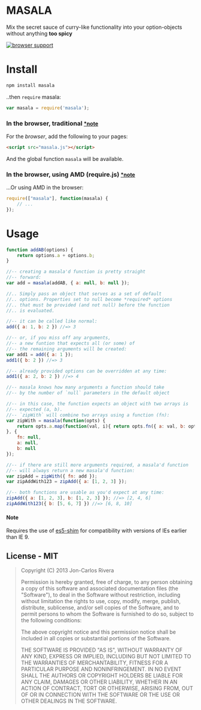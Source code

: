 MASALA
=====

Mix the secret sauce of curry-like functionality into your option-objects without anything **too spicy**

[![browser support](https://ci.testling.com/imbcmdth/masala.png)](https://ci.testling.com/imbcmdth/masala)

# Install

````bash
npm install masala
````

..then `require` masala:

````javascript
var masala = require('masala');
````

### In the browser, traditional <span style="font-size:14px;">[\*note](#note)</span>

For the *browser*, add the following to your pages:

````html
<script src="masala.js"></script>
````

And the global function `masala` will be available.

### In the browser, using AMD (require.js) <span style="font-size:14px;">[\*note](#note)</span>

...Or using AMD in the browser:

````javascript
require(["masala"], function(masala) {
	// ...
});
````

# Usage

```javascript
function addAB(options) {
	return options.a + options.b;
}

//-- creating a masala'd function is pretty straight
//-- forward:
var add = masala(addAB, { a: null, b: null });

//.. Simply pass an object that serves as a set of default
//.. options. Properties set to null become *required* options
//.. that must be provided (and not null) before the function
//.. is evaluated.

//-- it can be called like normal:
add({ a: 1, b: 2 }) //=> 3

//-- or, if you miss off any arguments,
//-- a new funtion that expects all (or some) of
//-- the remaining arguments will be created:
var add1 = add({ a: 1 });
add1({ b: 2 }) //=> 3

//-- already provided options can be overridden at any time:
add1({ a: 2, b: 2 }) //=> 4

//-- masala knows how many arguments a function should take
//-- by the number of `null` parameters in the default object

//-- in this case, the function expects an object with two arrays is
//-- expected (a, b).
//-- `zipWith` will combine two arrays using a function (fn):
var zipWith = masala(function(opts) {
	return opts.a.map(function(val, i){ return opts.fn({ a: val, b: opts.b[i] }) });
}, {
	fn: null,
	a: null,
	b: null
});

//-- if there are still more arguments required, a masala'd function
//-- will always return a new masala'd function:
var zipAdd = zipWith({ fn: add });
var zipAddWith123 = zipAdd({ a: [1, 2, 3] });

//-- both functions are usable as you'd expect at any time:
zipAdd({ a: [1, 2, 3], b: [1, 2, 3] }); //=> [2, 4, 6]
zipAddWith123({ b: [5, 6, 7] }) //=> [6, 8, 10]
```
#### Note

Requires the use of [es5-shim](https://github.com/kriskowal/es5-shim) for compatibility with versions of IEs earlier than IE 9.

## License - MIT

> Copyright (C) 2013 Jon-Carlos Rivera
> 
> Permission is hereby granted, free of charge, to any person obtaining a copy of this software and associated documentation files (the "Software"), to deal in the Software without restriction, including without limitation the rights to use, copy, modify, merge, publish, distribute, sublicense, and/or sell copies of the Software, and to permit persons to whom the Software is furnished to do so, subject to the following conditions:
>
> The above copyright notice and this permission notice shall be included in all copies or substantial portions of the Software.
>
> THE SOFTWARE IS PROVIDED "AS IS", WITHOUT WARRANTY OF ANY KIND, EXPRESS OR IMPLIED, INCLUDING BUT NOT LIMITED TO THE WARRANTIES OF MERCHANTABILITY, FITNESS FOR A PARTICULAR PURPOSE AND NONINFRINGEMENT. IN NO EVENT SHALL THE AUTHORS OR COPYRIGHT HOLDERS BE LIABLE FOR ANY CLAIM, DAMAGES OR OTHER LIABILITY, WHETHER IN AN ACTION OF CONTRACT, TORT OR OTHERWISE, ARISING FROM, OUT OF OR IN CONNECTION WITH THE SOFTWARE OR THE USE OR OTHER DEALINGS IN THE SOFTWARE.
